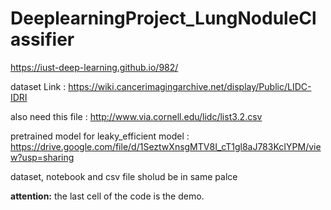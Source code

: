 # DeeplearningProject_LungNoduleClassifier
  https://iust-deep-learning.github.io/982/



dataset Link : https://wiki.cancerimagingarchive.net/display/Public/LIDC-IDRI



also need this file : http://www.via.cornell.edu/lidc/list3.2.csv



pretrained model for leaky_efficient model : https://drive.google.com/file/d/1SeztwXnsgMTV8I_cT1gl8aJ783KcIYPM/view?usp=sharing


dataset, notebook and csv file sholud be in same palce

**attention:** the last cell of the code is the demo. 
